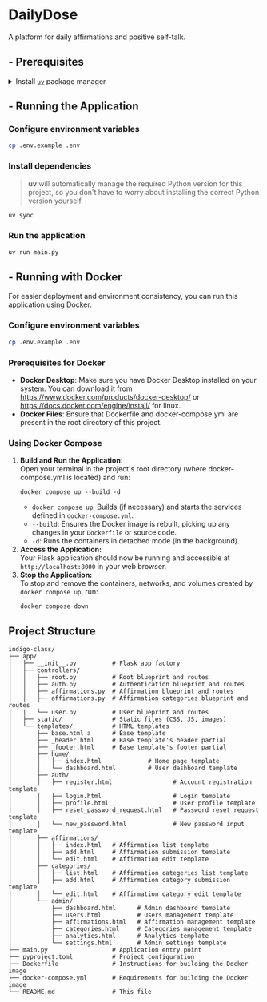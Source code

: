 # DailyDose

A platform for daily affirmations and positive self-talk.

## - Prerequisites

<details>
  <summary> Install <code><a href="https://docs.astral.sh/uv/">uv</a></code> package manager</summary>

### **Install with curl**

```bash
curl -LsSf https://astral.sh/uv/install.sh | sh
```

### **Install with wget**

```bash
wget -qO- https://astral.sh/uv/install.sh | sh
```

### **Install on Windows (PowerShell)**

Use `irm` to download the script and execute it with `iex`:

```powershell
powershell -ExecutionPolicy ByPass -c "irm https://astral.sh/uv/install.ps1 | iex"
```

> ⚠️ Changing the execution policy allows running a script from the internet.

</details>

## - Running the Application

### Configure environment variables

```bash
cp .env.example .env
```
 
### Install dependencies

> **uv** will automatically manage the required Python version for this project, so you don't have to worry about installing the correct Python version yourself.

```bash
uv sync
```

### Run the application

```bash
uv run main.py
```

## - Running with Docker

For easier deployment and environment consistency, you can run this application using Docker.

### Configure environment variables

```bash
cp .env.example .env
```

### Prerequisites for Docker

- **Docker Desktop**: Make sure you have Docker Desktop installed on your system. You can download it from https://www.docker.com/products/docker-desktop/ or https://docs.docker.com/engine/install/ for linux.
- **Docker Files**: Ensure that Dockerfile and docker-compose.yml are present in the root directory of this project.

### Using Docker Compose

1. **Build and Run the Application:**<br>Open your terminal in the project's root directory (where docker-compose.yml is located) and run:
    ```
    docker compose up --build -d
    ```
    - `docker compose up`: Builds (if necessary) and starts the services defined in `docker-compose.yml`.
    - `--build`: Ensures the Docker image is rebuilt, picking up any changes in your `Dockerfile` or source code.
    - `-d`: Runs the containers in detached mode (in the background).
1. **Access the Application:**<br>Your Flask application should now be running and accessible at `http://localhost:8000` in your web browser.
1. **Stop the Application:**<br>To stop and remove the containers, networks, and volumes created by `docker compose up`, run:
    ```
    docker compose down
    ```

## Project Structure

```
indigo-class/
├── app/
│   ├── __init__.py          # Flask app factory
│   ├── controllers/
│   │   ├── root.py          # Root blueprint and routes
│   │   ├── auth.py          # Authentication blueprint and routes
│   │   ├── affirmations.py  # Affirmation blueprint and routes
│   │   ├── affirmations.py  # Affirmation categories blueprint and routes
|   |   └── user.py          # User blueprint and routes
│   ├── static/              # Static files (CSS, JS, images)
│   └── templates/           # HTML templates
│       ├── base.html a      # Base template
│       ├── _header.html     # Base template's header partial
│       ├── _footer.html     # Base template's footer partial
│       ├── home/
│       │   ├── index.html             # Home page template
│       │   └── dashboard.html         # User dashboard template
│       ├── auth/
│       │   ├── register.html                 # Account registration template
│       │   ├── login.html                    # Login template
│       │   ├── profile.html                  # User profile template
│       │   ├── reset_password_request.html   # Password reset request template
│       │   └── new_password.html             # New password input template
│       ├── affirmations/
│       │   ├── index.html   # Affirmation list template
│       │   ├── add.html     # Affirmation submission template
│       │   └── edit.html    # Affirmation edit template
│       ├── categories/
│       │   ├── list.html    # Affirmation categeries list template
│       │   ├── add.html     # Affirmation category submission template
│       │   └── edit.html    # Affirmation category edit template
│       └── admin/
│           ├── dashboard.html      # Admin dashboard template
│           ├── users.html          # Users management template
│           ├── affirmations.html   # Affirmation management template
│           ├── categories.html     # Categories management template
│           ├── analytics.html      # Analytics template
│           └── settings.html       # Admin settings template
├── main.py                  # Application entry point
├── pyproject.toml           # Project configuration
├── Dockerfile               # Instructions for building the Docker image
├── docker-compose.yml       # Requirements for building the Docker image
└── README.md                # This file
```
